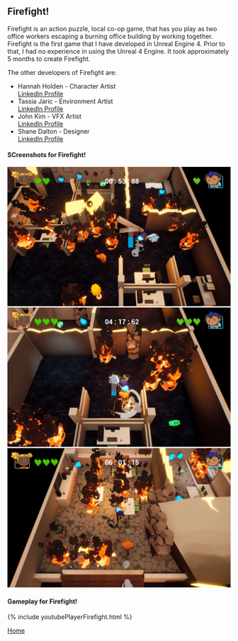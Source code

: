 <body>
<div class="Firefight">
<h2>Firefight!</h2>
<p>Firefight is an action puzzle, local co-op game, that has you play as two office workers escaping a burning office building by working together.<br>
Firefight is the first game that I have developed in Unreal Engine 4. Prior to that, I had no experience in using the Unreal 4 Engine. It took approximately 5 months to create Firefight.<br></p>
<p>The other developers of Firefight are: <br>
<ul>
<li>Hannah Holden - Character Artist <br>
<a href = "https://www.linkedin.com/in/hannahholden015/">LinkedIn Profile</a> <br> </li>
<li>Tassia Jaric - Environment Artist <br>
<a href = "https://www.linkedin.com/in/tassiajaric/">LinkedIn Profile</a> <br> </li>
<li>John Kim - VFX Artist <br>
<a href = "https://www.linkedin.com/in/johnkim92/">LinkedIn Profile</a> <br> </li>
<li>Shane Dalton - Designer <br>
<a href = "https://www.linkedin.com/in/shanedaltondesign/">LinkedIn Profile</a> <br> </li>
</ul>
</p>
<h4>SCreenshots for Firefight!</h4>
<img src = "../images/Firefight/Screenshot1.png"/>
<img src = "../images/Firefight/Screenshot2.png"/>
<img src = "../images/Firefight/Screenshot3.png"/>

<h4>Gameplay for Firefight!</h4>
{% include youtubePlayerFirefight.html %}

<a class="github-button" href="https://stevencoombe.github.io/Portfolio/" data-color-scheme="no-preference: 
dark; light: dark; dark: dark;" data-size="large" aria-label="Follow @ntkme on GitHub">Home</a>
</div>
</body>